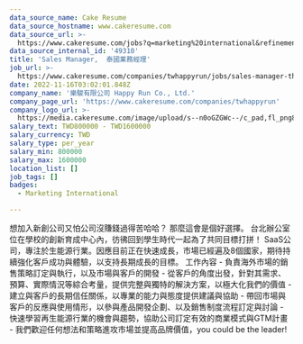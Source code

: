 ```yaml
---
data_source_name: Cake Resume
data_source_hostname: www.cakeresume.com
data_source_url: >-
  https://www.cakeresume.com/jobs?q=marketing%20international&refinementList%5Blang_name%5D%5B0%5D=English&refinementList%5Bsalary_type%5D=per_year&range%5Bsalary_range%5D%5Bmin%5D=1000000
data_source_internal_id: '49310'
title: 'Sales Manager,  泰國業務經理'
job_url: >-
  https://www.cakeresume.com/companies/twhappyrun/jobs/sales-manager-thailand-business-manager
date: 2022-11-16T03:02:01.848Z
company_name: '樂駿有限公司 Happy Run Co., Ltd.'
company_page_url: 'https://www.cakeresume.com/companies/twhappyrun'
company_logo_url: >-
  https://media.cakeresume.com/image/upload/s--n0oGZGWc--/c_pad,fl_png8,h_200,w_200/v1631847479/jz5rggn43elawzkd9ff7.png
salary_text: TWD800000 - TWD1600000
salary_currency: TWD
salary_type: per_year
salary_min: 800000
salary_max: 1600000
location_list: []
job_tags: []
badges:
  - Marketing International

---
```


想加入新創公司又怕公司沒賺錢過得苦哈哈？ 那麼這會是個好選擇。 台北辦公室位在學校的創新育成中心內，彷彿回到學生時代一起為了共同目標打拼！ SaaS公司，專注於生能源行業。因應目前正在快速成長，市場已經遍及8個國家，期待持續強化客戶成功與體驗，以支持長期成長的目標。 工作內容 - 負責海外市場的銷售策略訂定與執行，以及市場與客戶的開發 - 從客戶的角度出發，針對其需求、預算、實際情況等綜合考量，提供完整與獨特的解決方案，以極大化我們的價值 - 建立與客戶的長期信任關係，以專業的能力與態度提供建議與協助 - 帶回市場與客戶的反應與使用情形，以參與產品開發企劃、以及銷售制度流程訂定與討論 - 快速學習再生能源行業的機會與趨勢，協助公司訂定有效的商業模式與GTM計畫 - 我們歡迎任何想法和策略進攻市場並提高品牌價值，you could be the leader!